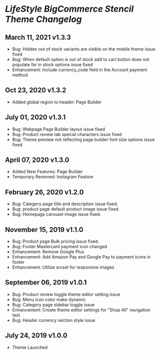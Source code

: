 # *LifeStyle BigCommerce Stencil Theme Changelog*

## March 11, 2021 v1.3.3
- Bug: Hidden out of stock variants are visible on the mobile theme issue fixed
- Bug: When default option is out of stock add to cart button does not populate for in stock options issue fixed
- Enhancement: Include currency_code field in the Account payment method 

## Oct 23, 2020 v1.3.2
- Added global region to header: Page Builder

## July 01, 2020 v1.3.1

- Bug: Webpage Page Builder layout issue fixed
- Bug: Product review tab special characters issue fixed
- Bug: Theme preview not reflecting page builder font size options issue fixed   

## April 07, 2020 v1.3.0

- Added New Features: Page Builder
- Temporary Removed: Instagram Feature

## February 26, 2020 v1.2.0

- Bug: Category page title and description issue fixed.
- Bug: product page default product image issue fixed.
- Bug: Homepage carousel image issue fixed.

## November 15, 2019 v1.1.0

- Bug: Product page Bulk pricing issue fixed.
- Bug: Footer Mastercard payment icon changed
- Enhancement: Remove Google Plus
- Enhancement: Add Amazon Pay and Google Pay to payment icons in footer
- Enhancement: Utilize srcset for responsive images

## September 06, 2019 v1.0.1
- Bug: Product review toggle theme editor setting issue
- Bug: Menu icon color make dynamic
- Bug: Category page sidebar toggle issue
- Enhancement: Create theme editor settings for "Shop All" navigation text
- Bug: Header currency section style issue

## July 24, 2019 v1.0.0
- Theme Launched
